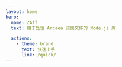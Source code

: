 ```yaml
---
layout: home
hero:
  name: ZAff
  text: 用于处理 Arcaea 谱面文件的 Node.js 库

  actions:
    - theme: brand
      text: 快速上手
      link: /quick/
---
```

